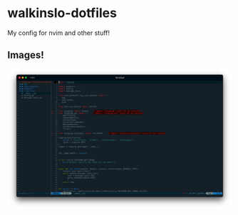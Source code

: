 # walkinslo-dotfiles
My config for nvim and other stuff!

## Images!
![alt text](./Images/image1.png)

